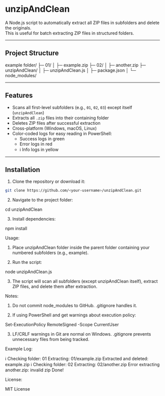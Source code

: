 # unzipAndClean

A Node.js script to automatically extract all ZIP files in subfolders and delete the originals.  
This is useful for batch extracting ZIP files in structured folders.

---

## Project Structure

example folder/
├─ 01/
│ ├─ example.zip
├─ 02/
│ ├─ another.zip
├─ unzipAndClean/
│ ├─ unzipAndClean.js
│ ├─ package.json
│ └─ node_modules/

---

## Features

- Scans all first-level subfolders (e.g., `01`, `02`, `03`) except itself (`unzipAndClean`)
- Extracts all `.zip` files into their containing folder
- Deletes ZIP files after successful extraction
- Cross-platform (Windows, macOS, Linux)
- Color-coded logs for easy reading in PowerShell:
  -  Success logs in green
  -  Error logs in red
  - ℹ Info logs in yellow

---

## Installation

1. Clone the repository or download it:

```bash
git clone https://github.com/<your-username>/unzipAndClean.git
```

2. Navigate to the project folder:

cd unzipAndClean

3. Install dependencies:

npm install

Usage:

1. Place unzipAndClean folder inside the parent folder containing your numbered subfolders (e.g., example).

2. Run the script:

node unzipAndClean.js

3. The script will scan all subfolders (except unzipAndClean itself), extract ZIP files, and delete them after extraction.

Notes:

1. Do not commit node_modules to GitHub. .gitignore handles it.

2. If using PowerShell and get warnings about execution policy:

Set-ExecutionPolicy RemoteSigned -Scope CurrentUser

3. LF/CRLF warnings in Git are normal on Windows. .gitignore prevents unnecessary files from being tracked.

Example Log:

ℹ Checking folder: 01
Extracting: 01/example.zip
Extracted and deleted: example.zip
ℹ Checking folder: 02
Extracting: 02/another.zip
Error extracting another.zip: invalid zip
Done!

License:

MIT License